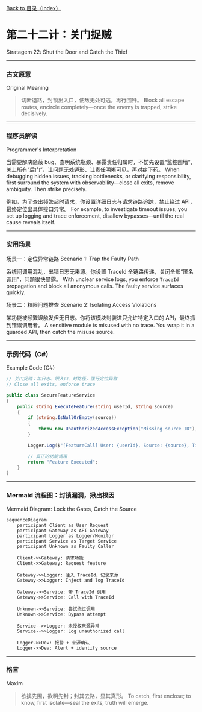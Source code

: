 [Back to 目录（Index）](https://github.com/uwspstar/The-36-Stratagems-for-Programmers/blob/main/Index.md)

# 第二十二计：关门捉贼

Stratagem 22: Shut the Door and Catch the Thief

---

### 古文原意

Original Meaning

> 切断退路，封锁出入口，使敌无处可逃，再行围歼。
> Block all escape routes, encircle completely—once the enemy is trapped, strike decisively.

---

### 程序员解读

Programmer's Interpretation

当需要解决隐蔽 bug、查明系统瓶颈、暴露责任归属时，不妨先设置“监控围墙”，关上所有“后门”，让问题无处遁形、让责任明晰可见，再对症下药。
When debugging hidden issues, tracking bottlenecks, or clarifying responsibility, first surround the system with observability—close all exits, remove ambiguity. Then strike precisely.

例如，为了查出频繁超时请求，你设置详细日志与请求链路追踪，禁止绕过 API，最终定位出具体接口异常。
For example, to investigate timeout issues, you set up logging and trace enforcement, disallow bypasses—until the real cause reveals itself.

---

### 实用场景

场景一：定位异常链路
Scenario 1: Trap the Faulty Path

系统间调用混乱，出错日志无来源。你设置 TraceId 全链路传递，关闭全部“匿名调用”，问题很快暴露。
With unclear service logs, you enforce `TraceId` propagation and block all anonymous calls. The faulty service surfaces quickly.

场景二：权限问题排查
Scenario 2: Isolating Access Violations

某功能被频繁误触发但无日志。你将该模块封装进只允许特定入口的 API，最终抓到错误调用者。
A sensitive module is misused with no trace. You wrap it in a guarded API, then catch the misuse source.

---

### 示例代码（C#）

Example Code (C#)

```csharp
// 关门捉贼：加日志、限入口、封路径，强行定位异常
// Close all exits, enforce trace

public class SecureFeatureService
{
    public string ExecuteFeature(string userId, string source)
    {
        if (string.IsNullOrEmpty(source))
        {
            throw new UnauthorizedAccessException("Missing source ID");
        }

        Logger.Log($"[FeatureCall] User: {userId}, Source: {source}, Time: {DateTime.UtcNow}");

        // 真正的功能调用
        return "Feature Executed";
    }
}
```

---

### Mermaid 流程图：封锁漏洞，揪出根因

Mermaid Diagram: Lock the Gates, Catch the Source

```mermaid
sequenceDiagram
    participant Client as User Request
    participant Gateway as API Gateway
    participant Logger as Logger/Monitor
    participant Service as Target Service
    participant Unknown as Faulty Caller

    Client->>Gateway: 请求功能  
    Client->>Gateway: Request feature

    Gateway->>Logger: 注入 TraceId，记录来源  
    Gateway->>Logger: Inject and log TraceId

    Gateway->>Service: 带 TraceId 调用  
    Gateway->>Service: Call with TraceId

    Unknown->>Service: 尝试绕过调用  
    Unknown->>Service: Bypass attempt

    Service-->>Logger: 未授权来源异常  
    Service-->>Logger: Log unauthorized call

    Logger->>Dev: 报警 + 来源确认  
    Logger->>Dev: Alert + identify source
```

---

### 格言

Maxim

> 欲擒先围，欲明先封；封其去路，显其真形。
> To catch, first enclose; to know, first isolate—seal the exits, truth will emerge.

